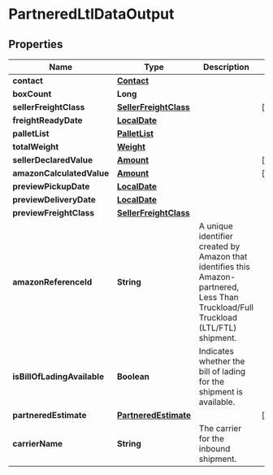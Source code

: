 # PartneredLtlDataOutput

## Properties
Name | Type | Description | Notes
------------ | ------------- | ------------- | -------------
**contact** | [**Contact**](Contact.md) |  | 
**boxCount** | **Long** |  | 
**sellerFreightClass** | [**SellerFreightClass**](SellerFreightClass.md) |  |  [optional]
**freightReadyDate** | [**LocalDate**](LocalDate.md) |  | 
**palletList** | [**PalletList**](PalletList.md) |  | 
**totalWeight** | [**Weight**](Weight.md) |  | 
**sellerDeclaredValue** | [**Amount**](Amount.md) |  |  [optional]
**amazonCalculatedValue** | [**Amount**](Amount.md) |  |  [optional]
**previewPickupDate** | [**LocalDate**](LocalDate.md) |  | 
**previewDeliveryDate** | [**LocalDate**](LocalDate.md) |  | 
**previewFreightClass** | [**SellerFreightClass**](SellerFreightClass.md) |  | 
**amazonReferenceId** | **String** | A unique identifier created by Amazon that identifies this Amazon-partnered, Less Than Truckload/Full Truckload (LTL/FTL) shipment. | 
**isBillOfLadingAvailable** | **Boolean** | Indicates whether the bill of lading for the shipment is available. | 
**partneredEstimate** | [**PartneredEstimate**](PartneredEstimate.md) |  |  [optional]
**carrierName** | **String** | The carrier for the inbound shipment. | 
